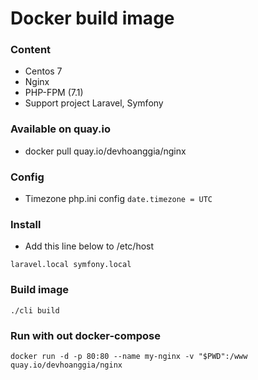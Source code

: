 # Docker build image

### Content
* Centos 7
* Nginx
* PHP-FPM (7.1)
* Support project Laravel, Symfony

### Available on quay.io
* docker pull quay.io/devhoanggia/nginx

### Config
* Timezone php.ini config
``` date.timezone = UTC ```

### Install
* Add this line below  to /etc/host
```
laravel.local symfony.local
```

### Build image
```
./cli build
```

### Run with out docker-compose
    docker run -d -p 80:80 --name my-nginx -v "$PWD":/www quay.io/devhoanggia/nginx